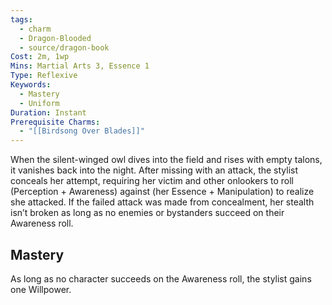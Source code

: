 ```yaml
---
tags:
  - charm
  - Dragon-Blooded
  - source/dragon-book
Cost: 2m, 1wp
Mins: Martial Arts 3, Essence 1
Type: Reflexive
Keywords:
  - Mastery
  - Uniform
Duration: Instant
Prerequisite Charms:
  - "[[Birdsong Over Blades]]"
---
```

When the silent-winged owl dives into the field and rises with empty talons, it vanishes back into the night. After missing with an attack, the stylist conceals her attempt, requiring her victim and other onlookers to roll (Perception + Awareness) against (her Essence + Manipulation) to realize she attacked. If the failed attack was made from concealment, her stealth isn’t broken as long as no enemies or bystanders succeed on their Awareness roll. 
## Mastery

As long as no character succeeds on the Awareness roll, the stylist gains one Willpower.